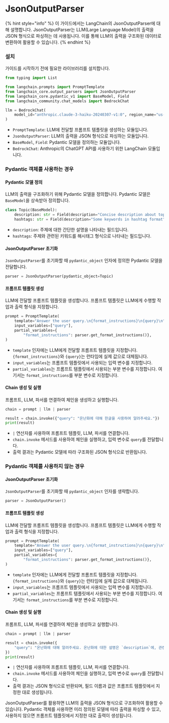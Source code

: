 # JsonOutputParser

{% hint style="info" %}
이 가이드에서는 LangChain의 JsonOutputParser에 대해 설명합니다. JsonOutputParser는 LLM(Large Language Model)의 출력을 JSON 형식으로 파싱하는 데 사용됩니다. 이를 통해 LLM의 출력을 구조화된 데이터로 변환하여 활용할 수 있습니다.
{% endhint %}

### 설치

가이드를 시작하기 전에 필요한 라이브러리를 설치합니다.

```python
from typing import List

from langchain.prompts import PromptTemplate
from langchain_core.output_parsers import JsonOutputParser
from langchain_core.pydantic_v1 import BaseModel, Field
from langchain_community.chat_models import BedrockChat

llm = BedrockChat(
    model_id="anthropic.claude-3-haiku-20240307-v1:0", region_name="us-east-1"
)
```

* `PromptTemplate`: LLM에 전달할 프롬프트 템플릿을 생성하는 모듈입니다.
* `JsonOutputParser`: LLM의 출력을 JSON 형식으로 파싱하는 모듈입니다.
* `BaseModel`, `Field`: Pydantic 모델을 정의하는 모듈입니다.
* `BedrockChat`: Anthropic의 ChatGPT API를 사용하기 위한 LangChain 모듈입니다.

### Pydantic 객체를 사용하는 경우

#### Pydantic 모델 정의

LLM의 출력을 구조화하기 위해 Pydantic 모델을 정의합니다. Pydantic 모델은 `BaseModel`을 상속받아 정의합니다.

```python
class Topic(BaseModel):
    description: str = Field(description="Concise description about topic")
    hashtags: str = Field(description="Some keywords in hashtag format")
```

* `description`: 주제에 대한 간단한 설명을 나타내는 필드입니다.
* `hashtags`: 주제와 관련된 키워드를 해시태그 형식으로 나타내는 필드입니다.

#### JsonOutputParser 초기화

`JsonOutputParser`를 초기화할 때 `pydantic_object` 인자에 정의한 Pydantic 모델을 전달합니다.

```python
parser = JsonOutputParser(pydantic_object=Topic)
```

#### 프롬프트 템플릿 생성

LLM에 전달할 프롬프트 템플릿을 생성합니다. 프롬프트 템플릿은 LLM에게 수행할 작업과 출력 형식을 지정합니다.

```python
prompt = PromptTemplate(
    template="Answer the user query.\n{format_instructions}\n{query}\n",
    input_variables=["query"],
    partial_variables={
        "format_instructions": parser.get_format_instructions()},
)
```

* `template` 인자에는 LLM에게 전달할 프롬프트 템플릿을 지정합니다. `{format_instructions}`와 `{query}`는 런타임에 실제 값으로 대체됩니다.
* `input_variables`는 프롬프트 템플릿에서 사용되는 입력 변수를 지정합니다.
* `partial_variables`는 프롬프트 템플릿에서 사용되는 부분 변수를 지정합니다. 여기서는 `format_instructions`를 부분 변수로 지정합니다.

#### Chain 생성 및 실행

프롬프트, LLM, 파서를 연결하여 체인을 생성하고 실행합니다.

```python
chain = prompt | llm | parser

result = chain.invoke({"query": "온난화에 대해 한글을 사용하여 알려주세요."})
print(result)
```

* `|` 연산자를 사용하여 프롬프트 템플릿, LLM, 파서를 연결합니다.
* `chain.invoke` 메서드를 사용하여 체인을 실행하고, 입력 변수로 `query`를 전달합니다.
* 출력 결과는 Pydantic 모델에 따라 구조화된 JSON 형식으로 반환됩니다.

### Pydantic 객체를 사용하지 않는 경우

#### JsonOutputParser 초기화

`JsonOutputParser`를 초기화할 때 `pydantic_object` 인자를 생략합니다.

```python
parser = JsonOutputParser()
```

#### 프롬프트 템플릿 생성

LLM에 전달할 프롬프트 템플릿을 생성합니다. 프롬프트 템플릿은 LLM에게 수행할 작업과 출력 형식을 지정합니다.

```python
prompt = PromptTemplate(
    template="Answer the user query.\n{format_instructions}\n{query}\n",
    input_variables=["query"],
    partial_variables={
        "format_instructions": parser.get_format_instructions()},
)
```

* `template` 인자에는 LLM에게 전달할 프롬프트 템플릿을 지정합니다. `{format_instructions}`와 `{query}`는 런타임에 실제 값으로 대체됩니다.
* `input_variables`는 프롬프트 템플릿에서 사용되는 입력 변수를 지정합니다.
* `partial_variables`는 프롬프트 템플릿에서 사용되는 부분 변수를 지정합니다. 여기서는 `format_instructions`를 부분 변수로 지정합니다.

#### Chain 생성 및 실행

프롬프트, LLM, 파서를 연결하여 체인을 생성하고 실행합니다.

```python
chain = prompt | llm | parser

result = chain.invoke({
    "query": "온난화에 대해 알려주세요. 온난화에 대한 설명은 `description`에, 관련 키워드는 `hashtags`에 담아주세요."
})
print(result)
```

* `|` 연산자를 사용하여 프롬프트 템플릿, LLM, 파서를 연결합니다.
* `chain.invoke` 메서드를 사용하여 체인을 실행하고, 입력 변수로 `query`를 전달합니다.
* 출력 결과는 JSON 형식으로 반환되며, 필드 이름과 값은 프롬프트 템플릿에서 지정한 대로 생성됩니다.

JsonOutputParser를 활용하면 LLM의 출력을 JSON 형식으로 구조화하여 활용할 수 있습니다. Pydantic 객체를 사용하면 미리 정의된 모델에 따라 출력을 파싱할 수 있고, 사용하지 않으면 프롬프트 템플릿에서 지정한 대로 출력이 생성됩니다.
